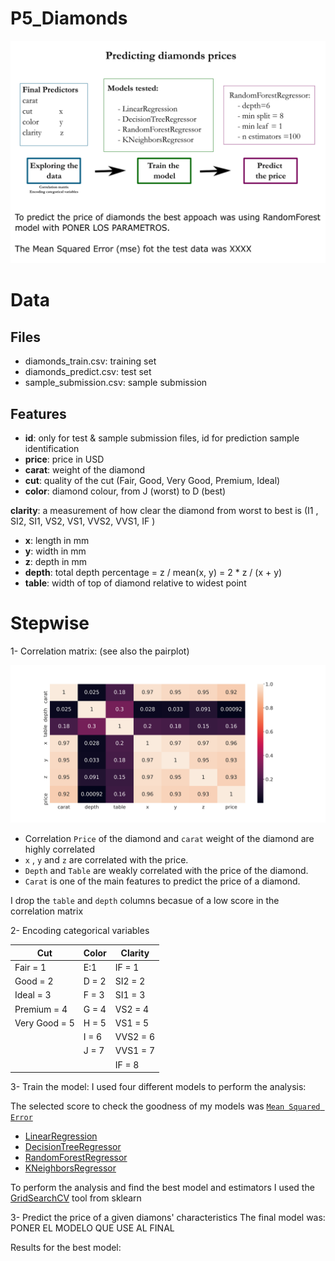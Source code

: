 # P5_Diamonds

![squema](https://github.com/AnaAGG/P5_Diamonds/blob/main/Images/squema.png)
# Data

## Files

  +  diamonds_train.csv: training set
  +  diamonds_predict.csv: test set
  +  sample_submission.csv: sample submission

## Features  

* **id**: only for test & sample submission files, id for prediction sample identification  
* **price**: price in USD  
* **carat**: weight of the diamond  
* **cut**: quality of the cut (Fair, Good, Very Good, Premium, Ideal)
* **color**: diamond colour, from J (worst) to D (best)  

**clarity**: a measurement of how clear the diamond from worst to best is (I1 , SI2, SI1, VS2, VS1, VVS2, VVS1, IF )  

* **x**: length in mm  
* **y**: width in mm  
* **z**: depth in mm  
* **depth**: total depth percentage = z / mean(x, y) = 2 * z / (x + y)  
* **table**: width of top of diamond relative to widest point 

# Stepwise 

 1- Correlation matrix: (see also the pairplot)

![corrmatrix](https://github.com/AnaAGG/P5_Diamonds/blob/main/Images/corr.png)

  + Correlation `Price` of the diamond and `carat` weight of the diamond are highly correlated
  + `x` ,    `y` and `z` are correlated with the price.
  + `Depth` and `Table` are weakly correlated with the price of the diamond.
  + `Carat` is one of the main features to predict the price of a diamond.

   I drop the `table` and `depth` columns becasue of a low score in the correlation matrix

 2- Encoding categorical variables  
  

| Cut           | Color   | Clarity  |
|---------------|---------|----------|
| Fair = 1      | E:1     | IF  = 1 |
| Good = 2      | D = 2   | SI2 = 2   |
| Ideal = 3     | F = 3   | SI1 = 3 |
| Premium = 4   | G = 4   | VS2 = 4  |
| Very Good = 5 | H = 5   | VS1 = 5   |
|          | I = 6 |VVS2 = 6       |
|          |J = 7|  VVS1 = 7          |
|        |         |  IF = 8        |

  

 3- Train the model: I used four different models to perform the analysis: 

 The selected score to check the goodness of my models was [ `Mean Squared Error` ](https://scikit-learn.org/stable/modules/generated/sklearn.metrics.mean_squared_error.html)

   - [LinearRegression](https://scikit-learn.org/stable/modules/generated/sklearn.linear_model.LinearRegression.html)
   - [DecisionTreeRegressor](https://scikit-learn.org/stable/modules/generated/sklearn.tree.DecisionTreeRegressor.html)
   - [RandomForestRegressor](https://scikit-learn.org/stable/modules/generated/sklearn.ensemble.RandomForestRegressor.html)
   - [KNeighborsRegressor](https://scikit-learn.org/stable/modules/generated/sklearn.neighbors.KNeighborsRegressor.html)

To perform the analysis and find the best model and estimators I used the [GridSearchCV](https://scikit-learn.org/stable/modules/generated/sklearn.model_selection.GridSearchCV.html) tool from sklearn 

 3- Predict the price of a given diamons' characteristics
 The final model was: PONER EL MODELO QUE USE AL FINAL

Results for the best model:

                

 

